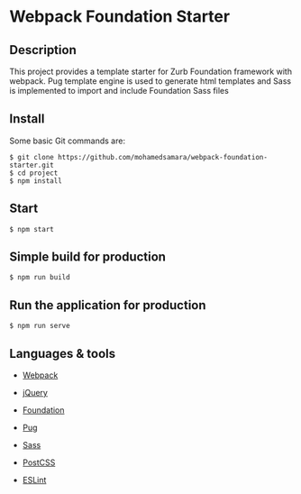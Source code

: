 # Webpack Foundation Starter

## Description

This project provides a template starter for Zurb Foundation framework with webpack. Pug template engine is used to generate html templates and Sass is implemented to import and include Foundation Sass files 

## Install

Some basic Git commands are:

```
$ git clone https://github.com/mohamedsamara/webpack-foundation-starter.git
$ cd project
$ npm install

```

## Start

```
$ npm start

```

## Simple build for production

```
$ npm run build

```

## Run the application for production

```
$ npm run serve

```

## Languages & tools

- [Webpack](https://webpack.js.org/)

- [jQuery](https://jquery.com/)

- [Foundation](https://get.foundation/)

- [Pug](https://pugjs.org/)

- [Sass](https://sass-lang.com/)

- [PostCSS](https://postcss.org/)

- [ESLint](https://eslint.org/)
